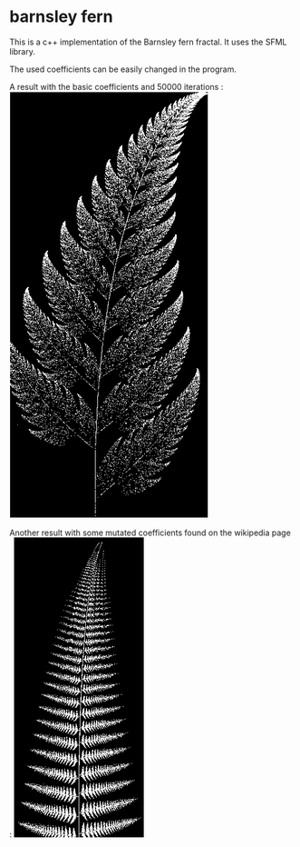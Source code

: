 # barnsley fern

This is a c++ implementation of the Barnsley fern fractal.
It uses the SFML library.

The used coefficients can be easily changed in the program.

A result with the basic coefficients and 50000 iterations :
![barnsley_fern](barnsley_fern.png)

Another result with some mutated coefficients found on the wikipedia page :
![barnsley_fern_mutated](barnsley_fern_mutated.png)
